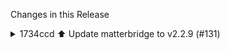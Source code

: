 Changes in this Release

<details><summary>1734ccd ⬆️ Update matterbridge to v2.2.9 (#131)</summary>
⬆️ Update matterbridge to v2.2.9 (#131)

This PR contains the following updates:

| Package | Change | Age | Adoption | Passing | Confidence |
|---|---|---|---|---|---|
|
[matterbridge](https://redirect.github.com/Luligu/matterbridge/blob/main/README.md)
([source](https://redirect.github.com/Luligu/matterbridge)) | `2.2.8` ->
`2.2.9` |
[![age](https://developer.mend.io/api/mc/badges/age/npm/matterbridge/2.2.9?slim=true)](https://docs.renovatebot.com/merge-confidence/)
|
[![adoption](https://developer.mend.io/api/mc/badges/adoption/npm/matterbridge/2.2.9?slim=true)](https://docs.renovatebot.com/merge-confidence/)
|
[![passing](https://developer.mend.io/api/mc/badges/compatibility/npm/matterbridge/2.2.8/2.2.9?slim=true)](https://docs.renovatebot.com/merge-confidence/)
|
[![confidence](https://developer.mend.io/api/mc/badges/confidence/npm/matterbridge/2.2.8/2.2.9?slim=true)](https://docs.renovatebot.com/merge-confidence/)
|

---

### Release Notes

<details>
<summary>Luligu/matterbridge (matterbridge)</summary>

###
[`v2.2.9`](https://redirect.github.com/Luligu/matterbridge/blob/HEAD/CHANGELOG.md#229---2025-04-18)

[Compare
Source](https://redirect.github.com/Luligu/matterbridge/compare/e5ab6c60576b8d2d04790136ffd921f81d54972a...2.2.9)

##### Added

-   \[deviceTypes]: Added extendedColorLight device type.

##### Changed

-   \[package]: Update dependencies.

##### Fixed

-   \[QRCode]: Fixed update when the server node is no more advertising.
- \[frontend]: Fixed wrong notification when the server node has been
paired.

<a href="https://www.buymeacoffee.com/luligugithub">
  <img src="bmc-button.svg" alt="Buy me a coffee" width="80">
</a>

###
[`v2.2.9-dev.1`](https://redirect.github.com/Luligu/matterbridge/compare/2.2.8...e5ab6c60576b8d2d04790136ffd921f81d54972a)

[Compare
Source](https://redirect.github.com/Luligu/matterbridge/compare/2.2.8...e5ab6c60576b8d2d04790136ffd921f81d54972a)

</details>

---

### Configuration

📅 **Schedule**: Branch creation - At any time (no schedule defined),
Automerge - At any time (no schedule defined).

🚦 **Automerge**: Enabled.

♻ **Rebasing**: Whenever PR is behind base branch, or you tick the
rebase/retry checkbox.

🔕 **Ignore**: Close this PR and you won't be reminded about this update
again.

---

- [ ] <!-- rebase-check -->If you want to rebase/retry this PR, check
this box

---

This PR was generated by [Mend Renovate](https://mend.io/renovate/).
View the [repository job
log](https://developer.mend.io/github/L2jLiga/ha-addons).

<!--renovate-debug:eyJjcmVhdGVkSW5WZXIiOiIzOS4yNDguNCIsInVwZGF0ZWRJblZlciI6IjM5LjI0OC40IiwidGFyZ2V0QnJhbmNoIjoibWFzdGVyIiwibGFiZWxzIjpbImRlcGVuZGVuY2llcyIsIm5vLXN0YWxlIl19-->

Co-authored-by: renovate[bot] <29139614+renovate[bot]@users.noreply.github.com></details>